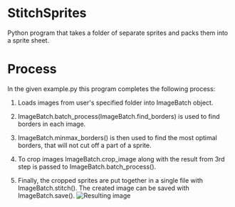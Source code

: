 # StitchSprites
Python program that takes a folder of separate sprites and packs them into a sprite sheet.

# Process
In the given example.py this program completes the following process:

1) Loads images from user's specified folder into ImageBatch object. 

2) ImageBatch.batch_process(ImageBatch.find_borders) is used to find borders in each image.
3) ImageBatch.minmax_borders() is then used to find the most optimal borders, that will not cut off a part of a sprite.

4) To crop images ImageBatch.crop_image along with the result from 3rd step is passed to ImageBatch.batch_process().

5) Finally, the cropped sprites are put together in a single file with ImageBatch.stitch(). The created image can be saved with ImageBatch.save().
![Resulting image]()
